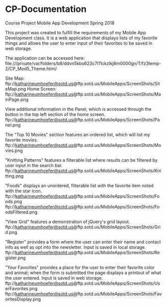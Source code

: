 # CP-Documentation

Course Project
Mobile App Development
Spring 2018

This project was created to fulfill the requirements of my Mobile App Development class.  It is a web application that displays lists of my favorite things and allows the user to enter input of their favorites to be saved in web storage.

The application can be accessed here: file:///private/var/folders/b8/ddvn5kbs623c7l11ckzlkj8m0000gn/T/fz3temp-2/CP_Mod5_Theme.html/

Site Map: ftp://katharineumhoefer@sotd.us@ftp.sotd.us/MobileApps/ScreenShots/SiteMap.png
Home Screen: ftp://katharineumhoefer@sotd.us@ftp.sotd.us/MobileApps/ScreenShots/MainPage.png

View additional information in the Panel, which is accessed through the button in the top left section of the home screen.
ftp://katharineumhoefer@sotd.us@ftp.sotd.us/MobileApps/ScreenShots/Panel.png

The "Top 10 Movies" section features an ordered list, which will list my favorite movies.
ftp://katharineumhoefer@sotd.us@ftp.sotd.us/MobileApps/ScreenShots/Movies.png

"Knitting Patterns" features a filterable list where results can be filtered by user input in the search bar.
ftp://katharineumhoefer@sotd.us@ftp.sotd.us/MobileApps/ScreenShots/Knitting.png

"Foods" displays an unordered, filterable list with the favorite item noted with the star icon.
ftp://katharineumhoefer@sotd.us@ftp.sotd.us/MobileApps/ScreenShots/Foods.png
ftp://katharineumhoefer@sotd.us@ftp.sotd.us/MobileApps/ScreenShots/FoodsFiltered.png

"View Grid" features a demonstration of jQuery's grid layout.
ftp://katharineumhoefer@sotd.us@ftp.sotd.us/MobileApps/ScreenShots/Grid.png

"Register" provides a form where the user can enter their name and contact info as well as opt into the newsletter.  Input is saved in local storage.
ftp://katharineumhoefer@sotd.us@ftp.sotd.us/MobileApps/ScreenShots/Register.png

"Your Favorites" provides a place for the user to enter their favorite color and animal; when the form is submitted the page displays a printout of what the user entered.  Input is saved in web storage.
ftp://katharineumhoefer@sotd.us@ftp.sotd.us/MobileApps/ScreenShots/UserFavorites.png
ftp://katharineumhoefer@sotd.us@ftp.sotd.us/MobileApps/ScreenShots/FavoritesDisplay.png
